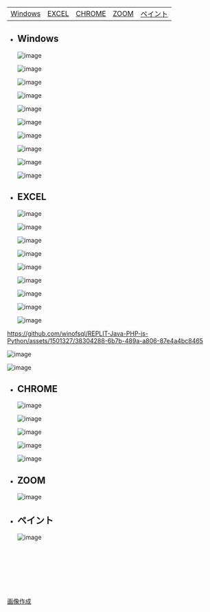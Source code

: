 |  |  |  |  |  |
| --- | --- | --- | --- | --- |
| [Windows](MEMO.md#Windows) | [EXCEL](MEMO.md#EXCEL) | [CHROME](MEMO.md#CHROME) | [ZOOM](MEMO.md#ZOOM) | [ペイント](MEMO.md#-ペイント) |


- ## Windows

  ![image](WIN+I.png)
  
  ![image](CTRL+ALT+DEL.png)

  ![image](https://github.com/winofsql/REPLIT-Java-PHP-js-Python/assets/1501327/761dc76f-dfc7-4966-b0a0-484ca8af69c3)

  ![image](WIN+SHIFT+S.png)

  ![image](CTRL+プラス.png)

  ![image](CTRL+SHIFT+ESC.png)

  ![image](WIN+Z.png)

  ![image](COPY_PASTE.png)

  ![image](WIN+V.png)

  ![image](WIN+PAUSE.png)

- ## EXCEL

  ![image](CTRL+E.png)

  ![image](F12.png)

  ![image](CTRL+D.png)
  
  ![image](CTRL+SHIFT+↓.png)

  ![image](AUTOFILL.png)

  ![image](COPY-WIDTH.png)

  ![image](seiretu.png)

  ![image](CTRL+0.png)

  ![image](CTRL+SHIFT+0.png)

https://github.com/winofsql/REPLIT-Java-PHP-js-Python/assets/1501327/38304288-6b7b-489a-a806-87e4a4bc8465

  ![image](SHIFT+SPACE.png)

  ![image](CTRL+SPACE.png)


- ## CHROME

  ![image](F12.png)

  ![image](CTRL+プラス.png)

  ![image](CTRL+SHIFT+T.png)

  ![image](CTRL+SHIFT+DEL.png)

  ![image](CTRL+SHIFT+B.png)

- ## ZOOM
  ![image](CTRL+SHIFT+ALT+H.png)
  
- ## ペイント
  ![image](MSPAINT-ZUKEI.png)
  


<br><br><br><br><br><br>

[画像作成](https://winofsql.jp/sozai/button_gen.php?s=76&cr=1&gl=1&g2=6&w=850&tx=WIN+%2B+SHIFT+%2B+S&sh=0&sc=40190B&tc=FFFFFF&ta=1&mc=&mw=2&font=mochiypopep&h=200&bc=F73E00&bw=0&bb=D43500&bg=none&g=0&it=2&url=&urlx=&urly=)
